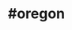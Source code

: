 ---
title: "#oregon"
hashtag: "oregon"
borders:
  - California
  - Idaho
  - Nevada
  - Washington
tags:
  - State
  - States I have visited
  - Pacific Northwest
  - United States
---